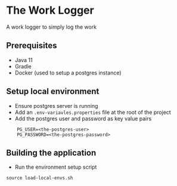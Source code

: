 # The Work Logger

A work logger to simply log the work

## Prerequisites
- Java 11
- Gradle
- Docker (used to setup a postgres instance)

## Setup local environment
- Ensure postgres server is running 
- Add an `.env-variavles.properties` file at the root of the project
- Add the postgres user and password as key value pairs    
```
    PG_USER=<the-postgres-user>
    PG_PASSWORD=<the-postgres-password>
```

## Building the application
- Run the environment setup script
```
source load-local-envs.sh
```
